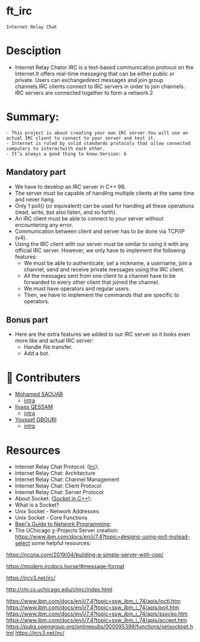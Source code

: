 # ft_irc
	Internet Relay Chat

# Desciption

 - Internet Relay Chator IRC is a text-based communication protocol on the Internet.It offers real-time messaging that can be either public or private. Users can exchangedirect messages and join group channels.IRC clients connect to IRC servers in order to join channels. IRC servers are connected together to form a network.2

# Summary:
	- This project is about creating your own IRC server.You will use an actual IRC client to connect to your server and test it.
	- Internet is ruled by solid standards protocols that allow connected computers to interactwith each other.
	- It’s always a good thing to know.Version: 6

## Mandatory part
 - We have to develop an IRC server in C++ 98.
 - The server must be capable of handling multiple clients at the same time and never hang.
 - Only 1 poll() (or equivalent) can be used for handling all these operations (read, write, but also listen, and so forth).
 - An IRC client must be able to connect to your server without encountering any error.
 - Communication between client and server has to be done via TCP/IP (v4).
 - Using the IRC client with our server must be similar to using it with any official IRC server. However, we only have to implement the following features:
	-	We must be able to authenticate, set a nickname, a username, join a channel, send and receive private messages using the IRC client.
	- All the messages sent from one client to a channel have to be forwarded to every other client that joined the channel.
	- We must have operators and regular users.
	- Then, we have to implement the commands that are specific to operators.

## Bonus part

 - Here are the extra features we added to our IRC server so it looks even more like and actual IRC server:
	- Handle file transfer.
	- Add a bot.

# 💪 Contributers

- [Mohamed SAOUAB](https://github.com/msaouab)
	- [intra](https://profile.intra.42.fr/users/msaouab)
- [Ilyass QESSAM](https://github.com/iqessam)
	- [intra](https://profile.intra.42.fr/users/iqessam)
- [Youssef GBOURI](https://github.com/ygbouri)
	- [intra](https://profile.intra.42.fr/users/ygbouri)
	
# Resources
 - Internet Relay Chat Protocol: ([Irc](https://www.rfc-editor.org/rfc/rfc1459));
 - Internet Relay Chat: Architecture
 - Internet Relay Chat: Channel Management
 - Internet Relay Chat: Client Protocol
 - Internet Relay Chat: Server Protocol
 - About Socket: ([Socket in C++](https://www.geeksforgeeks.org/socket-programming-cc/));
 - What is a Socket?
 - Unix Socket - Network Addresses
 - Unix Socket - Core Functions
 - [Beej's Guide to Network Programming](https://beej.us/guide/bgnet/html/#intro);
 - The UChicago χ-Projects
Server creation: https://www.ibm.com/docs/en/i/7.4?topic=designs-using-poll-instead-select
some helpful resources:

https://ncona.com/2019/04/building-a-simple-server-with-cpp/

https://modern.ircdocs.horse/#message-format

https://ircv3.net/irc/

http://chi.cs.uchicago.edu/chirc/index.html

https://www.ibm.com/docs/en/i/7.4?topic=ssw_ibm_i_74/apis/ioctl.htm
https://www.ibm.com/docs/en/i/7.4?topic=ssw_ibm_i_74/apis/poll.htm
https://www.ibm.com/docs/en/i/7.4?topic=ssw_ibm_i_74/apis/ssocko.htm
https://www.ibm.com/docs/en/i/7.4?topic=ssw_ibm_i_74/apis/accept.htm
https://pubs.opengroup.org/onlinepubs/000095399/functions/setsockopt.html
https://ircv3.net/irc/